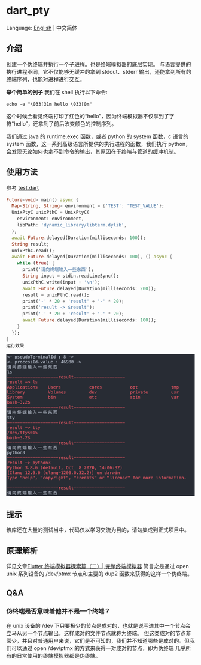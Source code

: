 # dart_pty

Language: [English](README.md) | 中文简体

## 介绍

创建一个伪终端并执行一个子进程。也是终端模拟器的底层实现。
与语言提供的执行进程不同，它不仅能够无缓冲的拿到 stdout、stderr 输出，还能拿到所有的终端序列，也能对进程进行交互。

**举个简单的例子**
我们在 shell 执行以下命令:
```shell
echo -e "\033[31m hello \033[0m"
```
这个时候会看见终端打印了红色的“hello”，因为终端模拟器不仅拿到了字符“hello”，还拿到了前后改变颜色的控制序列。

我们通过 java 的 runtime.exec 函数，或者 python 的 system 函数，c 语言的 system 函数，这一系列高级语言所提供的执行进程的函数，我们执行 python，会发现无论如何也拿不到命令的输出，其原因在于终端与管道的缓冲机制。
## 使用方法
参考 [test.dart](test/test.dart)
```dart
Future<void> main() async {
  Map<String, String> environment = {'TEST': 'TEST_VALUE'};
  UnixPtyC unixPthC = UnixPtyC(
    environment: environment,
    libPath: 'dynamic_library/libterm.dylib',
  );
  await Future.delayed(Duration(milliseconds: 100));
  String result;
  unixPthC.read();
  await Future.delayed(Duration(milliseconds: 100), () async {
    while (true) {
      print('请向终端输入一些东西');
      String input = stdin.readLineSync();
      unixPthC.write(input + '\n');
      await Future.delayed(Duration(milliseconds: 200));
      result = unixPthC.read();
      print('-' * 20 + 'result' + '-' * 20);
      print('result -> $result');
      print('-' * 20 + 'result' + '-' * 20);
      await Future.delayed(Duration(milliseconds: 100));
    }
  });
}
运行效果
```
![截图](screencap/screencap.png)

## 提示
该库还在大量的测试当中，代码仅以学习交流为目的，请勿集成到正式项目中。

## 原理解析
详见文章[Flutter 终端模拟器探索篇（二）| 完整终端模拟器](https://juejin.cn/post/6844904082155503629)
简言之是通过 open unix 系列设备的 /dev/ptmx 节点和主要的 dup2 函数来获得的这样一个伪终端。
## Q&A
### 伪终端是否意味着他并不是一个终端？
在 unix 设备的 /dev 下只要极少的节点是成对的，也就是说写进其中一个节点会立马从另一个节点输出，这样成对的文件节点就称为终端。
但这类成对的节点非常少，并且对普通用户来说，它们是不可知的，我们并不知道哪些是成对的。但我们可以通过 open /dev/ptmx 的方式来获得一对成对的节点，即为伪终端
几乎所有的日常使用的终端模拟器都是伪终端。

